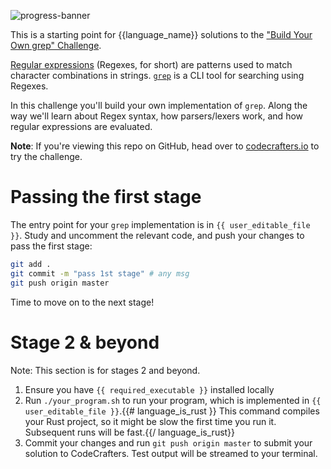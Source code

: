 ![progress-banner](https://codecrafters.io/landing/images/default_progress_banners/grep.png)

This is a starting point for {{language_name}} solutions to the
["Build Your Own grep" Challenge](https://app.codecrafters.io/courses/grep/overview).

[Regular expressions](https://en.wikipedia.org/wiki/Regular_expression) (Regexes, for short) are patterns used to
match character combinations in strings. [`grep`](https://en.wikipedia.org/wiki/Grep) is a CLI tool for searching
using Regexes.

In this challenge you'll build your own implementation of `grep`. Along the way we'll learn about Regex syntax, how
parsers/lexers work, and how regular expressions are evaluated.

**Note**: If you're viewing this repo on GitHub, head over to [codecrafters.io](https://codecrafters.io) to try the challenge.

# Passing the first stage

The entry point for your `grep` implementation is in `{{ user_editable_file }}`. Study and uncomment the relevant code, and
push your changes to pass the first stage:

```sh
git add .
git commit -m "pass 1st stage" # any msg
git push origin master
```

Time to move on to the next stage!

# Stage 2 & beyond

Note: This section is for stages 2 and beyond.

1. Ensure you have `{{ required_executable }}` installed locally
1. Run `./your_program.sh` to run your program, which is implemented in
   `{{ user_editable_file }}`.{{# language_is_rust }} This command compiles your
   Rust project, so it might be slow the first time you run it. Subsequent runs
   will be fast.{{/ language_is_rust}}
1. Commit your changes and run `git push origin master` to submit your solution
   to CodeCrafters. Test output will be streamed to your terminal.
